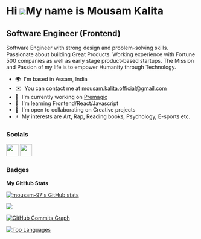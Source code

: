 Hi ![](https://user-images.githubusercontent.com/18350557/176309783-0785949b-9127-417c-8b55-ab5a4333674e.gif)My name is Mousam Kalita
=====================================================================================================================================

Software Engineer (Frontend)
----------------------------

Software Engineer with strong design and problem-solving skills. Passionate about building Great Products. Working experience with Fortune 500 companies as well as early stage product-based startups. The Mission and Passion of my life is to empower Humanity through Technology.

* 🌍  I'm based in Assam, India
* ✉️  You can contact me at [mousam.kalita.official@gmail.com](mailto:mousam.kalita.official@gmail.com)
* 🚀  I'm currently working on [Premagic](http://app.premagic.com)
* 🧠  I'm learning Frontend/React/Javascript
* 🤝  I'm open to collaborating on Creative projects
* ⚡  My interests are Art, Rap, Reading books, Psychology, E-sports etc.


### Socials

<p align="left"> <a href="https://www.github.com/mousam-97" target="_blank" rel="noreferrer"><img src="https://raw.githubusercontent.com/danielcranney/readme-generator/main/public/icons/socials/github-dark.svg" width="32" height="32" /></a> <a href="https://www.linkedin.com/in/mousam-kalita/" target="_blank" rel="noreferrer"><img src="https://raw.githubusercontent.com/danielcranney/readme-generator/main/public/icons/socials/linkedin.svg" width="32" height="32" /></a></p>

### Badges

<b>My GitHub Stats</b>

<a href="http://www.github.com/mousam-97"><img src="https://github-readme-stats.vercel.app/api?username=mousam-97&show_icons=true&hide=&count_private=true&title_color=0891b2&text_color=ffffff&icon_color=0891b2&bg_color=1c1917&hide_border=true&show_icons=true" alt="mousam-97's GitHub stats" /></a>

<a href="http://www.github.com/mousam-97"><img src="https://github-readme-streak-stats.herokuapp.com/?user=mousam-97&stroke=ffffff&background=1c1917&ring=0891b2&fire=0891b2&currStreakNum=ffffff&currStreakLabel=0891b2&sideNums=ffffff&sideLabels=ffffff&dates=ffffff&hide_border=true" /></a>

<a href="http://www.github.com/mousam-97"><img src="https://github-readme-activity-graph.cyclic.app/graph?username=mousam-97&bg_color=1c1917&color=ffffff&line=0891b2&point=ffffff&area_color=1c1917&area=true&hide_border=true&custom_title=GitHub%20Commits%20Graph" alt="GitHub Commits Graph" /></a>

<a href="https://github.com/mousam-97" align="left"><img src="https://github-readme-stats.vercel.app/api/top-langs/?username=mousam-97&langs_count=10&title_color=0891b2&text_color=ffffff&icon_color=0891b2&bg_color=1c1917&hide_border=true&locale=en&custom_title=Top%20%Languages" alt="Top Languages" /></a>
